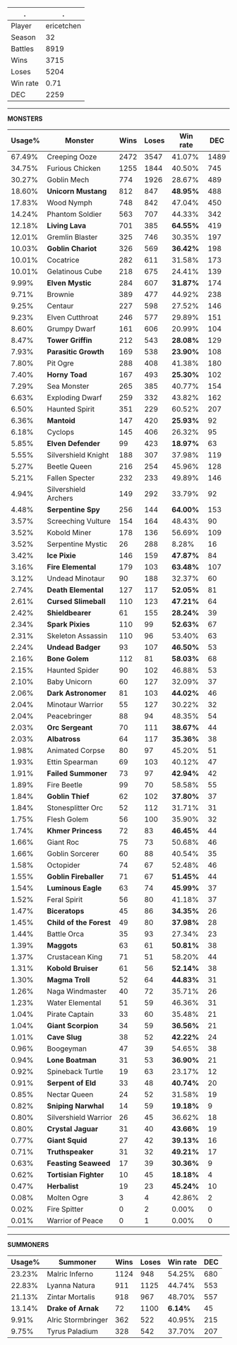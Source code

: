 .|.
|-|-
Player|ericetchen
Season|32
Battles|8919
Wins|3715
Loses|5204
Win rate|0.71
DEC|2259

---
**MONSTERS**

Usage%|Monster|Wins|Loses|Win rate|DEC|
-|-|-|-|-|-|
67.49%|Creeping Ooze|2472|3547|41.07%|1489|
34.75%|Furious Chicken|1255|1844|40.50%|745|
30.27%|Goblin Mech|774|1926|28.67%|489|
18.60%|**Unicorn Mustang**|812|847|**48.95%**|488|
17.83%|Wood Nymph|748|842|47.04%|450|
14.24%|Phantom Soldier|563|707|44.33%|342|
12.18%|**Living Lava**|701|385|**64.55%**|419|
12.01%|Gremlin Blaster|325|746|30.35%|197|
10.03%|**Goblin Chariot**|326|569|**36.42%**|198|
10.01%|Cocatrice|282|611|31.58%|173|
10.01%|Gelatinous Cube|218|675|24.41%|139|
9.99%|**Elven Mystic**|284|607|**31.87%**|174|
9.71%|Brownie|389|477|44.92%|238|
9.25%|Centaur|227|598|27.52%|146|
9.23%|Elven Cutthroat|246|577|29.89%|151|
8.60%|Grumpy Dwarf|161|606|20.99%|104|
8.47%|**Tower Griffin**|212|543|**28.08%**|129|
7.93%|**Parasitic Growth**|169|538|**23.90%**|108|
7.80%|Pit Ogre|288|408|41.38%|180|
7.40%|**Horny Toad**|167|493|**25.30%**|102|
7.29%|Sea Monster|265|385|40.77%|154|
6.63%|Exploding Dwarf|259|332|43.82%|162|
6.50%|Haunted Spirit|351|229|60.52%|207|
6.36%|**Mantoid**|147|420|**25.93%**|92|
6.18%|Cyclops|145|406|26.32%|95|
5.85%|**Elven Defender**|99|423|**18.97%**|63|
5.55%|Silvershield Knight|188|307|37.98%|119|
5.27%|Beetle Queen|216|254|45.96%|128|
5.21%|Fallen Specter|232|233|49.89%|146|
4.94%|Silvershield Archers|149|292|33.79%|92|
4.48%|**Serpentine Spy**|256|144|**64.00%**|153|
3.57%|Screeching Vulture|154|164|48.43%|90|
3.52%|Kobold Miner|178|136|56.69%|109|
3.52%|Serpentine Mystic|26|288|8.28%|16|
3.42%|**Ice Pixie**|146|159|**47.87%**|84|
3.16%|**Fire Elemental**|179|103|**63.48%**|107|
3.12%|Undead Minotaur|90|188|32.37%|60|
2.74%|**Death Elemental**|127|117|**52.05%**|81|
2.61%|**Cursed Slimeball**|110|123|**47.21%**|64|
2.42%|**Shieldbearer**|61|155|**28.24%**|39|
2.34%|**Spark Pixies**|110|99|**52.63%**|67|
2.31%|Skeleton Assassin|110|96|53.40%|63|
2.24%|**Undead Badger**|93|107|**46.50%**|53|
2.16%|**Bone Golem**|112|81|**58.03%**|68|
2.15%|Haunted Spider|90|102|46.88%|53|
2.10%|Baby Unicorn|60|127|32.09%|37|
2.06%|**Dark Astronomer**|81|103|**44.02%**|46|
2.04%|Minotaur Warrior|55|127|30.22%|32|
2.04%|Peacebringer|88|94|48.35%|54|
2.03%|**Orc Sergeant**|70|111|**38.67%**|44|
2.03%|**Albatross**|64|117|**35.36%**|38|
1.98%|Animated Corpse|80|97|45.20%|51|
1.93%|Ettin Spearman|69|103|40.12%|47|
1.91%|**Failed Summoner**|73|97|**42.94%**|42|
1.89%|Fire Beetle|99|70|58.58%|55|
1.84%|**Goblin Thief**|62|102|**37.80%**|37|
1.84%|Stonesplitter Orc|52|112|31.71%|31|
1.75%|Flesh Golem|56|100|35.90%|32|
1.74%|**Khmer Princess**|72|83|**46.45%**|44|
1.66%|Giant Roc|75|73|50.68%|46|
1.66%|Goblin Sorcerer|60|88|40.54%|35|
1.58%|Octopider|74|67|52.48%|46|
1.55%|**Goblin Fireballer**|71|67|**51.45%**|44|
1.54%|**Luminous Eagle**|63|74|**45.99%**|37|
1.52%|Feral Spirit|56|80|41.18%|37|
1.47%|**Biceratops**|45|86|**34.35%**|26|
1.45%|**Child of the Forest**|49|80|**37.98%**|28|
1.44%|Battle Orca|35|93|27.34%|23|
1.39%|**Maggots**|63|61|**50.81%**|38|
1.37%|Crustacean King|71|51|58.20%|44|
1.31%|**Kobold Bruiser**|61|56|**52.14%**|38|
1.30%|**Magma Troll**|52|64|**44.83%**|31|
1.26%|Naga Windmaster|40|72|35.71%|26|
1.23%|Water Elemental|51|59|46.36%|31|
1.04%|Pirate Captain|33|60|35.48%|21|
1.04%|**Giant Scorpion**|34|59|**36.56%**|21|
1.01%|**Cave Slug**|38|52|**42.22%**|24|
0.96%|Boogeyman|47|39|54.65%|38|
0.94%|**Lone Boatman**|31|53|**36.90%**|21|
0.92%|Spineback Turtle|19|63|23.17%|12|
0.91%|**Serpent of Eld**|33|48|**40.74%**|20|
0.85%|Nectar Queen|24|52|31.58%|19|
0.82%|**Sniping Narwhal**|14|59|**19.18%**|9|
0.80%|Silvershield Warrior|26|45|36.62%|18|
0.80%|**Crystal Jaguar**|31|40|**43.66%**|19|
0.77%|**Giant Squid**|27|42|**39.13%**|16|
0.71%|**Truthspeaker**|31|32|**49.21%**|17|
0.63%|**Feasting Seaweed**|17|39|**30.36%**|9|
0.62%|**Tortisian Fighter**|10|45|**18.18%**|4|
0.47%|**Herbalist**|19|23|**45.24%**|10|
0.08%|Molten Ogre|3|4|42.86%|2|
0.02%|Fire Spitter|0|2|0.00%|0|
0.01%|Warrior of Peace|0|1|0.00%|0|

---
**SUMMONERS**

Usage%|Summoner|Wins|Loses|Win rate|DEC|
-|-|-|-|-|-|
23.23%|Malric Inferno|1124|948|54.25%|680|
22.83%|Lyanna Natura|911|1125|44.74%|553|
21.13%|Zintar Mortalis|918|967|48.70%|557|
13.14%|**Drake of Arnak**|72|1100|**6.14%**|45|
9.91%|Alric Stormbringer|362|522|40.95%|215|
9.75%|Tyrus Paladium|328|542|37.70%|207|
